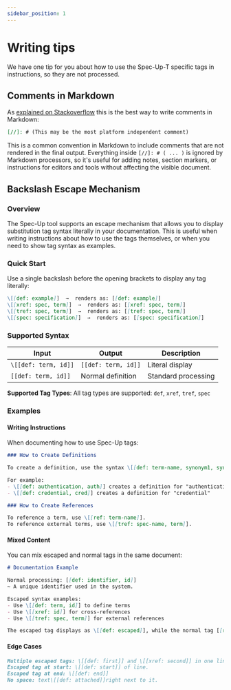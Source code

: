 ```yaml
---
sidebar_position: 1
---
```


# Writing tips

We have one tip for you about how to use the Spec-Up-T specific tags in instructions, so they are not processed.

## Comments in Markdown

As [explained on Stackoverflow](https://stackoverflow.com/a/20885980) this is the best way to write comments in Markdown:

```markdown
[//]: # (This may be the most platform independent comment)
```

This is a common convention in Markdown to include comments that are not rendered in the final output. Everything inside `[//]: # ( ... )` is ignored by Markdown processors, so it's useful for adding notes, section markers, or instructions for editors and tools without affecting the visible document.

## Backslash Escape Mechanism

### Overview

The Spec-Up tool supports an escape mechanism that allows you to display substitution tag syntax literally in your documentation. This is useful when writing instructions about how to use the tags themselves, or when you need to show tag syntax as examples.

### Quick Start

Use a single backslash before the opening brackets to display any tag literally:

```markdown
\[[def: example]]  →  renders as: [[def: example]]
\[[xref: spec, term]]  →  renders as: [[xref: spec, term]]
\[[tref: spec, term]]  →  renders as: [[tref: spec, term]]
\[[spec: specification]]  →  renders as: [[spec: specification]]
```

### Supported Syntax

| Input                | Output              | Description         |
| -------------------- | ------------------- | ------------------- |
| `\[[def: term, id]]` | `[[def: term, id]]` | Literal display     |
| `[[def: term, id]]`  | Normal definition   | Standard processing |

**Supported Tag Types**: All tag types are supported: `def`, `xref`, `tref`, `spec`

### Examples

#### Writing Instructions

When documenting how to use Spec-Up tags:

```markdown
### How to Create Definitions

To create a definition, use the syntax \[[def: term-name, synonym1, synonym2]].

For example:
- \[[def: authentication, auth]] creates a definition for "authentication"
- \[[def: credential, cred]] creates a definition for "credential"

### How to Create References

To reference a term, use \[[ref: term-name]].
To reference external terms, use \[[tref: spec-name, term]].
```

#### Mixed Content

You can mix escaped and normal tags in the same document:

```markdown
# Documentation Example

Normal processing: [[def: identifier, id]]
~ A unique identifier used in the system.

Escaped syntax examples:
- Use \[[def: term, id]] to define terms
- Use \[[xref: id]] for cross-references
- Use \[[tref: spec, term]] for external references

The escaped tag displays as \[[def: escaped]], while the normal tag [[ref: identifier]] creates a working link.
```

#### Edge Cases

```markdown
Multiple escaped tags: \[[def: first]] and \[[xref: second]] in one line.
Escaped tag at start: \[[def: start]] of line.
Escaped tag at end: \[[def: end]]
No space: text\[[def: attached]]right next to it.
```
